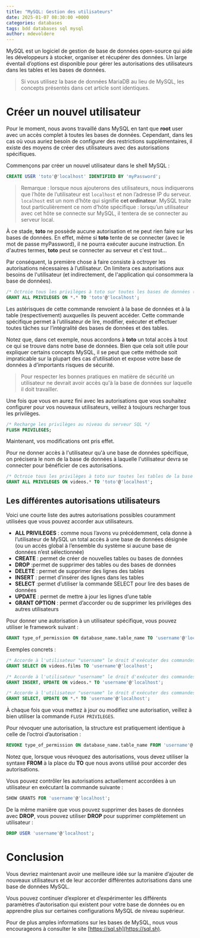 ```yaml
---
title: "MySQL: Gestion des utilisateurs"
date: 2025-01-07 08:30:00 +0000 
categories: databases
tags: bdd databases sql mysql
author: mdevoldere
--- 
```



MySQL est un logiciel de gestion de base de données open-source qui aide les développeurs à stocker, organiser et récupérer des données. Un large éventail d’options est disponible pour gérer les autorisations des utilisateurs dans les tables et les bases de données. 

> Si vous utilisez la base de données MariaDB au lieu de MySQL, les concepts présentés dans cet article sont identiques.

# Créer un nouvel utilisateur

Pour le moment, nous avons travaillé dans MySQL en tant que **root** user avec un accès complet à toutes les bases de données. Cependant, dans les cas où vous auriez besoin de configurer des restrictions supplémentaires, il existe des moyens de créer des utilisateurs avec des autorisations spécifiques.

Commençons par créer un nouvel utilisateur dans le shell MySQL :

```sql
CREATE USER 'toto'@'localhost' IDENTIFIED BY 'myPassword';
```

> Remarque : lorsque nous ajouterons des utilisateurs, nous indiquerons que l’hôte de l’utilisateur est `localhost` et non l’adresse IP du serveur. `localhost` est un nom d’hôte qui signifie **cet ordinateur**. MySQL traite tout particulièrement ce nom d’hôte spécifique : lorsqu’un utilisateur avec cet hôte se connecte sur MySQL, il tentera de se connecter au serveur local.

À ce stade, **toto** ne possède aucune autorisation et ne peut rien faire sur les bases de données. En effet, même si **toto** tente de se connecter (avec le mot de passe myPassword), il ne pourra exécuter aucune instruction. En d'autres termes, **toto** peut se connecter au serveur et c'est tout...

Par conséquent, la première chose à faire consiste à octroyer les autorisations nécessaires à l’utilisateur. On limitera ces autorisations aux besoins de l'utilisateur (et indirectement, de l'application qui consommera la base de données).

```sql
/* Octroie tous les privilèges à toto sur toutes les bases de données (*.*) */
GRANT ALL PRIVILEGES ON *.* TO 'toto'@'localhost';
```

Les astérisques de cette commande renvoient à la base de données et à la table (respectivement) auxquelles ils peuvent accéder. Cette commande spécifique permet à l’utilisateur de lire, modifier, exécuter et effectuer toutes tâches sur l’intégralité des bases de données et des tables.

Notez que, dans cet exemple, nous accordons à **toto** un total accès à tout ce qui se trouve dans notre base de données. Bien que cela soit utile pour expliquer certains concepts MySQL, il se peut que cette méthode soit impraticable sur la plupart des cas d’utilisation et expose votre base de données à d’importants risques de sécurité.

> Pour respecter les bonnes pratiques en matière de sécurité un utilisateur ne devrait avoir accès qu'à la base de données sur laquelle il doit travailler.

Une fois que vous en aurez fini avec les autorisations que vous souhaitez configurer pour vos nouveaux utilisateurs, veillez à toujours recharger tous les privilèges.

```sql
/* Recharge les privilèges au niveau du serveur SQL */
FLUSH PRIVILEGES;
```

Maintenant, vos modifications ont pris effet.

Pour ne donner accès à l'utilisateur qu'à une base de données spécifique, on précisera le nom de la base de données à laquelle l'utilisateur devra se connecter pour bénéficier de ces autorisations.

```sql
/* Octroie tous les privilèges à toto sur toutes les tables de la base de données "videos" (videos.*) */
GRANT ALL PRIVILEGES ON videos.* TO 'toto'@'localhost';
```

## Les différentes autorisations utilisateurs

Voici une courte liste des autres autorisations possibles couramment utilisées que vous pouvez accorder aux utilisateurs.

- **ALL PRIVILEGES** : comme nous l’avons vu précédemment, cela donne à l’utilisateur de MySQL un total accès à une base de données désignée (ou un accès global à l’ensemble du système si aucune base de données n’est sélectionnée)
- **CREATE** : permet de créer de nouvelles tables ou bases de données
- **DROP** :permet de supprimer des tables ou des bases de données
- **DELETE** : permet de supprimer des lignes des tables
- **INSERT** : permet d’insérer des lignes dans les tables
- **SELECT** :permet d’utiliser la commande SELECT pour lire des bases de données
- **UPDATE** : permet de mettre à jour les lignes d’une table
- **GRANT OPTION** : permet d’accorder ou de supprimer les privilèges des autres utilisateurs

Pour donner une autorisation à un utilisateur spécifique, vous pouvez utiliser le framework suivant :

```sql 
GRANT type_of_permission ON database_name.table_name TO 'username'@'localhost';
```

Exemples concrets : 

```sql 
/* Accorde à l'utilisateur "username" le droit d'exécuter des commandes "SELECT" sur la table "films" de la base de données "videos" */
GRANT SELECT ON videos.films TO 'username'@'localhost';
```

```sql 
/* Accorde à l'utilisateur "username" le droit d'exécuter des commandes "INSERT" et "UPDATE" sur toutes les tables de la base de données "videos" */
GRANT INSERT, UPDATE ON videos.* TO 'username'@'localhost';
```

```sql 
/* Accorde à l'utilisateur "username" le droit d'exécuter des commandes "SELECT" et "UPDATE" sur toutes les tables de toutes les bases de données du serveur */
GRANT SELECT, UPDATE ON *.* TO 'username'@'localhost';
```

À chaque fois que vous mettez à jour ou modifiez une autorisation, veillez à bien utiliser la commande `FLUSH PRIVILEGES`.

Pour révoquer une autorisation, la structure est pratiquement identique à celle de l’octroi d’autorisation :

```sql
REVOKE type_of_permission ON database_name.table_name FROM 'username'@'localhost';
```

Notez que, lorsque vous révoquez des autorisations, vous devez utiliser la syntaxe **FROM** à la place du **TO** que nous avons utilisé pour accorder des autorisations.

Vous pouvez contrôler les autorisations actuellement accordées à un utilisateur en exécutant la commande suivante :

```sql
SHOW GRANTS FOR 'username'@'localhost';
```

De la même manière que vous pouvez supprimer des bases de données avec **DROP**, vous pouvez utiliser **DROP** pour supprimer complètement un utilisateur :

```sql
DROP USER 'username'@'localhost';
```

# Conclusion

Vous devriez maintenant avoir une meilleure idée sur la manière d’ajouter de nouveaux utilisateurs et de leur accorder différentes autorisations dans une base de données MySQL. 

Vous pouvez continuer d’explorer et d’expérimenter les différents paramètres d’autorisation qui existent pour votre base de données ou en apprendre plus sur certaines configurations MySQL de niveau supérieur.

Pour de plus amples informations sur les bases de MySQL, nous vous encourageons à consulter le site [https://sql.sh](https://sql.sh).
